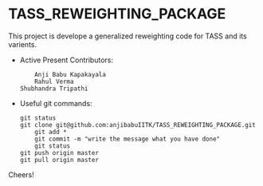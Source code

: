 # TASS_REWEIGHTING_PACKAGE
This project is develope a generalized reweighting code for TASS and its varients.

*   Active Present Contributors:

            Anji Babu Kapakayala
            Rahul Verma
	    Shubhandra Tripathi

 *  Useful git commands:

	   	git status
	   	git clone git@github.com:anjibabuIITK/TASS_REWEIGHTING_PACKAGE.git
           	git add *
           	git commit -m "write the message what you have done"
           	git status
	   	git push origin master
	   	git pull origin master

Cheers!
